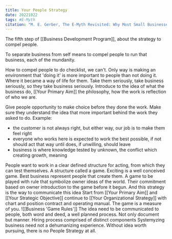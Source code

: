 ```yaml
---
title: Your People Strategy
date: 20221022
tags: #E-Myth
citation: "M. E. Gerber, The E-Myth Revisited: Why Most Small Businesses Don’t Work and What to Do About It. Harper Collins, 2009."
---
```

The fifth step of [[Business Development Program]], about the strategy to compel people.

To separate business from self means to compel people to run that business, each of the mundanity.

How to compel people to do checklist, we can't. Only way is making an environment that 'doing it' is more important to people than not doing it. Where it became a way of life for them.
Take them seriously, take business seriously, so they take business seriously.
Introduce to the idea of what the business do, [[Your Primary Aim]] the philosophy, how the work is reflection of who we are.

Give people opportunity to make choice before they done the work. Make sure they understand the idea that more important behind the work they asked to do.
Example:
- the customer is not always right, but either way, our job is to make them feel right
- everyone who works here is expected to work the best possible, if not should act that way until does, if unwilling, should leave
- business is where knowledge tested by unknown, the conflict which creating growth, meaning

People want to work in a clear defined structure for acting, from which they can test themselves. A structure called a game. Exciting is a well conceived game.
Best business represent people that create them. A game to be played with rule that symbolize owner ideas of the world.
Their commitment based on owner introduction to the game before it begun.
And this strategy is the way to communicate this idea
Start from [[Your Primary Aim]] and [[Your Strategic Objective]] continue to [[Your Organizational Strategy]] with chart and position contract and operating manual.
The game is a measure of you. 
![[Business 'Game Rules']] 
The idea need to be communicated to people, both word and deed, a well planned process.
Not only document but manner. Hiring process comprised of distinct components
Systemyzing business need not a dehumanizing experience.
Without idea worth pursuing, there is no People Strategy at all.
